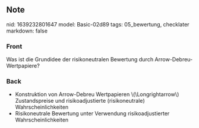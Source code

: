 ## Note
nid: 1639232801647
model: Basic-02d89
tags: 05_bewertung, checklater
markdown: false

### Front
Was ist die Grundidee der risikoneutralen Bewertung durch Arrow-Debreu-Wertpapiere?

### Back
<ul>
  <li>Konstruktion von Arrow-Debreu Wertpapieren
  \(\Longrightarrow\) Zustandspreise und risikoadjustierte
  (risikoneutrale) Wahrscheinlichkeiten
  <li>Risikoneutrale Bewertung unter Verwendung risikoadjustierter
  Wahrscheinlichkeiten
</ul>
